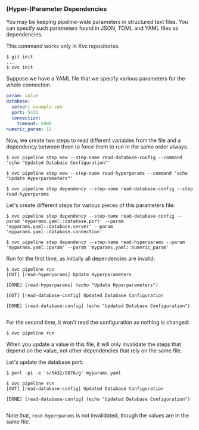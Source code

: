 ### (Hyper-)Parameter Dependencies

You may be keeping pipeline-wide parameters in structured text files. You can specify such parameters found in JSON,
TOML and YAML files as dependencies.


This command works only in Xvc repositories.

```console
$ git init
...
$ xvc init
```

Suppose we have a YAML file that we specify various parameters for the whole connection.

```yaml
param: value
database:
  server: example.com
  port: 5432
  connection:
    timeout: 5000
numeric_param: 13
```

Now, we create two steps to read different variables from the file and a dependency between them to force them to run in
the same order always.

```
$ xvc pipeline step new --step-name read-database-config --command 'echo "Updated Database Configuration"'

$ xvc pipeline step new --step-name read-hyperparams --command 'echo "Update Hyperparameters"'

$ xvc pipeline step dependency --step-name read-database-config --step read-hyperparams
```

Let's create different steps for various pieces of this parameters file:

```console
$ xvc pipeline step dependency --step-name read-database-config --param 'myparams.yaml::database.port' --param 'myparams.yaml::database.server' --param 'myparams.yaml::database.connection'

$ xvc pipeline step dependency --step-name read-hyperparams --param 'myparams.yaml::param' --param 'myparams.yaml::numeric_param'

```

Run for the first time, as initially all dependencies are invalid:

```console
$ xvc pipeline run
[OUT] [read-hyperparams] Update Hyperparameters

[DONE] [read-hyperparams] (echo "Update Hyperparameters")

[OUT] [read-database-config] Updated Database Configuration

[DONE] [read-database-config] (echo "Updated Database Configuration")


```

For the second time, it won't read the configuration as nothing is changed:

```console
$ xvc pipeline run

```

When you update a value in this file, it will only invalidate the steps that depend on the value, not other dependencies
that rely on the same file.

Let's update the database port:

```console
$ perl -pi -e 's/5432/9876/g' myparams.yaml

$ xvc pipeline run
[OUT] [read-database-config] Updated Database Configuration

[DONE] [read-database-config] (echo "Updated Database Configuration")


```

Note that, `read-hyperparams` is not invalidated, though the values are in the same file.
